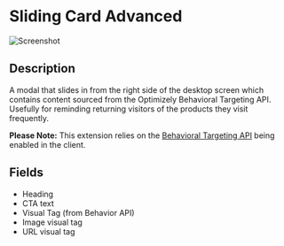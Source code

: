 # Sliding Card Advanced

![Screenshot](https://github.com/optimizely/extension-library/tree/master/Extensions/Editor%20Extensions/Sliding%20Card%20Advanced/screenshot.png)

## Description

A modal that slides in from the right side of the desktop screen which contains content sourced from the Optimizely Behavioral Targeting API. Usefully for reminding returning visitors of the products they visit frequently.

__Please Note:__ This extension relies on the [Behavioral Targeting API](https://developers.optimizely.com/x/solutions/javascript/reference/index.html#function_behavior) being enabled in the client. 

## Fields

* Heading
* CTA text
* Visual Tag (from Behavior API)
* Image visual tag
* URL visual tag



